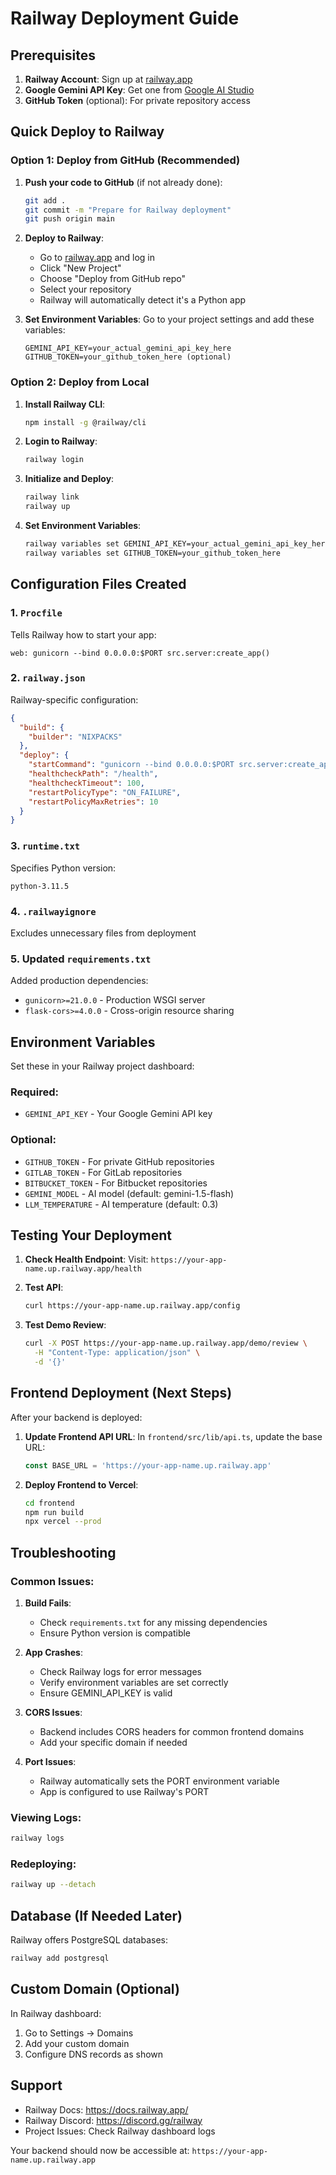 # Railway Deployment Guide

## Prerequisites

1. **Railway Account**: Sign up at [railway.app](https://railway.app)
2. **Google Gemini API Key**: Get one from [Google AI Studio](https://makersuite.google.com/)
3. **GitHub Token** (optional): For private repository access

## Quick Deploy to Railway

### Option 1: Deploy from GitHub (Recommended)

1. **Push your code to GitHub** (if not already done):
   ```bash
   git add .
   git commit -m "Prepare for Railway deployment"
   git push origin main
   ```

2. **Deploy to Railway**:
   - Go to [railway.app](https://railway.app) and log in
   - Click "New Project"
   - Choose "Deploy from GitHub repo"
   - Select your repository
   - Railway will automatically detect it's a Python app

3. **Set Environment Variables**:
   Go to your project settings and add these variables:
   ```
   GEMINI_API_KEY=your_actual_gemini_api_key_here
   GITHUB_TOKEN=your_github_token_here (optional)
   ```

### Option 2: Deploy from Local

1. **Install Railway CLI**:
   ```bash
   npm install -g @railway/cli
   ```

2. **Login to Railway**:
   ```bash
   railway login
   ```

3. **Initialize and Deploy**:
   ```bash
   railway link
   railway up
   ```

4. **Set Environment Variables**:
   ```bash
   railway variables set GEMINI_API_KEY=your_actual_gemini_api_key_here
   railway variables set GITHUB_TOKEN=your_github_token_here
   ```

## Configuration Files Created

### 1. `Procfile`
Tells Railway how to start your app:
```
web: gunicorn --bind 0.0.0.0:$PORT src.server:create_app()
```

### 2. `railway.json`
Railway-specific configuration:
```json
{
  "build": {
    "builder": "NIXPACKS"
  },
  "deploy": {
    "startCommand": "gunicorn --bind 0.0.0.0:$PORT src.server:create_app()",
    "healthcheckPath": "/health",
    "healthcheckTimeout": 100,
    "restartPolicyType": "ON_FAILURE",
    "restartPolicyMaxRetries": 10
  }
}
```

### 3. `runtime.txt`
Specifies Python version:
```
python-3.11.5
```

### 4. `.railwayignore`
Excludes unnecessary files from deployment

### 5. Updated `requirements.txt`
Added production dependencies:
- `gunicorn>=21.0.0` - Production WSGI server
- `flask-cors>=4.0.0` - Cross-origin resource sharing

## Environment Variables

Set these in your Railway project dashboard:

### Required:
- `GEMINI_API_KEY` - Your Google Gemini API key

### Optional:
- `GITHUB_TOKEN` - For private GitHub repositories
- `GITLAB_TOKEN` - For GitLab repositories  
- `BITBUCKET_TOKEN` - For Bitbucket repositories
- `GEMINI_MODEL` - AI model (default: gemini-1.5-flash)
- `LLM_TEMPERATURE` - AI temperature (default: 0.3)

## Testing Your Deployment

1. **Check Health Endpoint**:
   Visit: `https://your-app-name.up.railway.app/health`
   
2. **Test API**:
   ```bash
   curl https://your-app-name.up.railway.app/config
   ```

3. **Test Demo Review**:
   ```bash
   curl -X POST https://your-app-name.up.railway.app/demo/review \
     -H "Content-Type: application/json" \
     -d '{}'
   ```

## Frontend Deployment (Next Steps)

After your backend is deployed:

1. **Update Frontend API URL**:
   In `frontend/src/lib/api.ts`, update the base URL:
   ```typescript
   const BASE_URL = 'https://your-app-name.up.railway.app'
   ```

2. **Deploy Frontend to Vercel**:
   ```bash
   cd frontend
   npm run build
   npx vercel --prod
   ```

## Troubleshooting

### Common Issues:

1. **Build Fails**: 
   - Check `requirements.txt` for any missing dependencies
   - Ensure Python version is compatible

2. **App Crashes**:
   - Check Railway logs for error messages
   - Verify environment variables are set correctly
   - Ensure GEMINI_API_KEY is valid

3. **CORS Issues**:
   - Backend includes CORS headers for common frontend domains
   - Add your specific domain if needed

4. **Port Issues**:
   - Railway automatically sets the PORT environment variable
   - App is configured to use Railway's PORT

### Viewing Logs:
```bash
railway logs
```

### Redeploying:
```bash
railway up --detach
```

## Database (If Needed Later)

Railway offers PostgreSQL databases:
```bash
railway add postgresql
```

## Custom Domain (Optional)

In Railway dashboard:
1. Go to Settings → Domains
2. Add your custom domain
3. Configure DNS records as shown

## Support

- Railway Docs: https://docs.railway.app/
- Railway Discord: https://discord.gg/railway
- Project Issues: Check Railway dashboard logs

Your backend should now be accessible at: `https://your-app-name.up.railway.app`